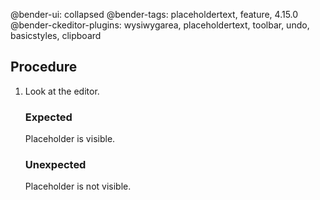 @bender-ui: collapsed
@bender-tags: placeholdertext, feature, 4.15.0
@bender-ckeditor-plugins: wysiwygarea, placeholdertext, toolbar, undo, basicstyles, clipboard

## Procedure

1. Look at the editor.

	### Expected

	Placeholder is visible.

	### Unexpected

	Placeholder is not visible.
